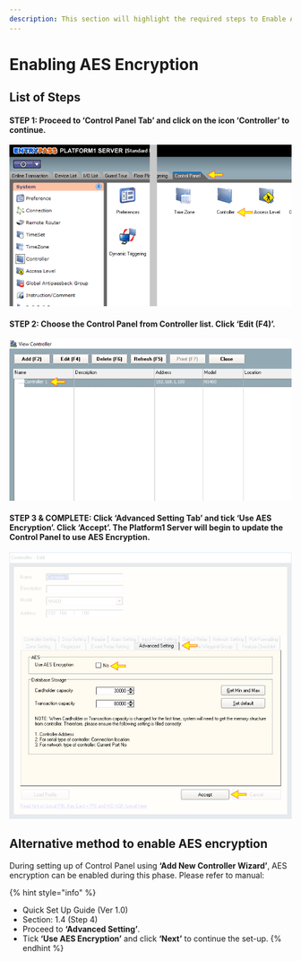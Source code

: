 ```yaml
---
description: This section will highlight the required steps to Enable AES Encryption
---
```


# Enabling AES Encryption

## List of Steps

#### STEP 1: Proceed to ‘Control Panel Tab’ and click on the icon ‘Controller’ to continue.

![](../.gitbook/assets/untitled1a%20%284%29.png)



#### STEP 2: Choose the Control Panel from Controller list. Click ‘Edit \(F4\)’.

![](../.gitbook/assets/untitled6b.png)



#### STEP 3 & COMPLETE: Click ‘Advanced Setting Tab’ and tick ‘Use AES Encryption’. Click ‘Accept’. The Platform1 Server will begin to update the Control Panel to use AES Encryption.

![](../.gitbook/assets/untitled7b.png)

## Alternative method to enable AES encryption

During setting up of Control Panel using **‘Add New Controller Wizard’**, AES encryption can be enabled during this phase. Please refer to manual: 

{% hint style="info" %}
* Quick Set Up Guide \(Ver 1.0\)
* Section: 1.4 \(Step 4\) 
* Proceed to **‘Advanced Setting’**. 
* Tick **‘Use AES Encryption’** and click **‘Next’** to continue the set-up.
{% endhint %}



